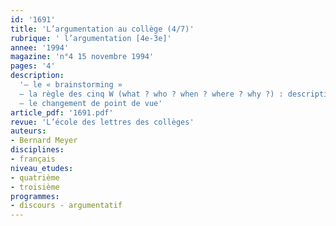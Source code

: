 ```yaml
---
id: '1691'
title: 'L’argumentation au collège (4/7)'
rubrique: ' l’argumentation [4e-3e]'
annee: '1994'
magazine: 'n°4 15 novembre 1994'
pages: '4'
description: 
  '– le « brainstorming »
  – la règle des cinq W (what ? who ? when ? where ? why ?) : description ; exemple
  – le changement de point de vue'
article_pdf: '1691.pdf'
revue: 'L’école des lettres des collèges'
auteurs:
- Bernard Meyer
disciplines:
- français
niveau_etudes:
- quatrième
- troisième
programmes:
- discours - argumentatif
---
```

